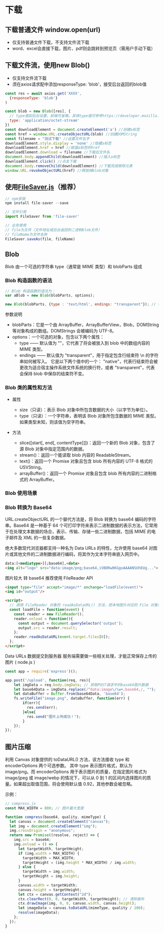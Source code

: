 # 下载

## 下载普通文件 window.open(url)

- 仅支持普通文件下载，不支持文件流下载
- word、excel会直接下载，图片、pdf则会跳转到预览页（需用户手动下载）

## 下载文件流，使用new Blob()

- 仅支持文件流下载
- 须在axios请求配中添加responseType: 'blob'，接受后台返回的blob值

```js
const res = await axios.get('XXXX',
  {responseType: 'blob'}
)

const blob = new Blob([res], {
  // type值如后台设置，前端可省略，具体type值可参考https://developer.mozilla.org/zh-CN/docs/Web/HTTP/Basics_of_HTTP/MIME_types/Common_types
  type: 'application/octet-stream' 
})
const downloadElement = document.createElement('a') //创建a标签
const href = window.URL.createObjectURL(blob) //创建DOMString
const filename = "测试下载" //设置文件名字
downloadElement.style.display = 'none' //隐藏a标签
downloadElement.href = href //赋值a标签的href
downloadElement.download = filename //下载后文件名
document.body.appendChild(downloadElement) //插入a标签
downloadElement.click() //点击下载
document.body.removeChild(downloadElement) //下载完成移除元素
window.URL.revokeObjectURL(href) //释放掉blob对象
```

## 使用[FileSaver.js](https://github.com/eligrey/FileSaver.js)（推荐）

```js
// npm安装
npm install file-saver --save

// 文件引用
import FileSaver from 'file-saver'

// 业务使用
// file为文件（文件地址或后台返回的二进制blob文件）
// fileName为文件名称
FileSaver.saveAs(file, fileName)
```

## Blob

Blob 由一个可选的字符串 type（通常是 MIME 类型）和 blobParts 组成

### Blob 构造函数的语法

```js
// Blob 构造函数的语法为：
var aBlob = new Blob(blobParts, options);

new Blob(blobParts, {type : 'text/html', endings: "transparent"}); // the blob
```

参数说明

- blobParts：它是一个由 ArrayBuffer，ArrayBufferView，Blob，DOMString 等对象构成的数组。DOMStrings 会被编码为 UTF-8。
- options：一个可选的对象，包含以下两个属性：
  - type —— 默认值为 ""，它代表了将会被放入到 blob 中的数组内容的 MIME 类型。
  - endings —— 默认值为 "transparent"，用于指定包含行结束符 \n 的字符串如何被写入。 它是以下两个值中的一个： "native"，代表行结束符会被更改为适合宿主操作系统文件系统的换行符，或者 "transparent"，代表会保持 blob 中保存的结束符不变。

### Blob 类的属性和方法

- 属性
  - size（只读）：表示 Blob 对象中所包含数据的大小（以字节为单位）。
  - type（只读）：一个字符串，表明该 Blob 对象所包含数据的 MIME 类型。如果类型未知，则该值为空字符串。

- 方法
  - slice([start[, end[, contentType]]])：返回一个新的 Blob 对象，包含了源 Blob 对象中指定范围内的数据。
  - stream()：返回一个能读取 blob 内容的 ReadableStream。
  - text()：返回一个 Promise 对象且包含 blob 所有内容的 UTF-8 格式的 USVString。
  - arrayBuffer()：返回一个 Promise 对象且包含 blob 所有内容的二进制格式的 ArrayBuffer。

### Blob 使用场景

### Blob 转换为 Base64

URL.createObjectURL 的一个替代方法是，将 Blob 转换为 base64 编码的字符串。Base64 是一种基于 64 个可打印字符来表示二进制数据的表示方法，它常用于在处理文本数据的场合，表示、传输、存储一些二进制数据，包括 MIME 的电子邮件及 XML 的一些复杂数据。

绝大多数现代浏览器都支持一种名为 Data URLs 的特性，允许使用 base64 对图片或其他文件的二进制数据进行编码，将其作为文本字符串嵌入网页中。

```html
data:[<mediatype>][;base64],<data>
<img alt="logo" src="data:image/png;base64,iVBORw0KGgoAAAANSUhEUg...">
```

图片较大 转 base64 推荐使用 FileReader API

``` html
<input type="file" accept="image/*" onchange="loadFile(event)">
<img id="output"/>

<script>
  // 调用 FileReader 对象的 readAsDataURL() 方法，把本地图片对应的 File 对象转换为 Data URL。 
  const loadFile = function(event) {
    const reader = new FileReader();
    reader.onload = function(){
      const output = document.querySelector('output');
      output.src = reader.result;
    };
    reader.readAsDataURL(event.target.files[0]);
  };
</script>
```

Data URLs 数据提交到服务器 服务端需要做一些相关处理，才能正常保存上传的图片 ( node.js )

```js
const app = require('express')();

app.post('/upload', function(req, res){
    let imgData = req.body.imgData; // 获取POST请求中的base64图片数据
    let base64Data = imgData.replace(/^data:image\/\w+;base64,/, "");
    let dataBuffer = Buffer.from(base64Data, 'base64');
    fs.writeFile("image.png", dataBuffer, function(err) {
        if(err){
          res.send(err);
        }else{
          res.send("图片上传成功！");
        }
    });
});
```

## 图片压缩

利用 Canvas 对象提供的 toDataURL() 方法，该方法接收 type 和 encoderOptions 两个可选参数。
其中 type 表示图片格式，默认为 image/png。而 encoderOptions 用于表示图片的质量，在指定图片格式为 image/jpeg 或 image/webp 的情况下，可以从 0 到 1 的区间内选择图片的质量。如果超出取值范围，将会使用默认值 0.92，其他参数会被忽略。

示例：

```js
// compress.js
const MAX_WIDTH = 800; // 图片最大宽度

function compress(base64, quality, mimeType) {
  let canvas = document.createElement("canvas");
  let img = document.createElement("img");
  img.crossOrigin = "anonymous";
  return new Promise((resolve, reject) => {
    img.src = base64;
    img.onload = () => {
      let targetWidth, targetHeight;
      if (img.width > MAX_WIDTH) {
        targetWidth = MAX_WIDTH;
        targetHeight = (img.height * MAX_WIDTH) / img.width;
      } else {
        targetWidth = img.width;
        targetHeight = img.height;
      }
      canvas.width = targetWidth;
      canvas.height = targetHeight;
      let ctx = canvas.getContext("2d");
      ctx.clearRect(0, 0, targetWidth, targetHeight); // 清除画布
      ctx.drawImage(img, 0, 0, canvas.width, canvas.height);
      let imageData = canvas.toDataURL(mimeType, quality / 100);
      resolve(imageData);
    };
  });
}
```
